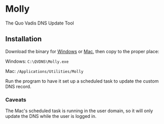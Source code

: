 # Molly
The Quo Vadis DNS Update Tool

## Installation
Download the binary for [Windows](https://github.com/stripedpajamas/molly/raw/master/bin/Molly.exe) or [Mac](https://github.com/stripedpajamas/molly/raw/master/bin/Molly), then copy to the proper place:

Windows: `C:\QVDNS\Molly.exe`

Mac: `/Applications/Utilities/Molly`

Run the program to have it set up a scheduled task to update the custom DNS record.

### Caveats
The Mac's scheduled task is running in the user domain, so it will only update the DNS while the user is logged in. 